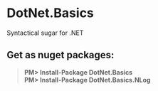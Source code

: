 [comment]: https://jbt.github.io/markdown-editor/
# DotNet.Basics
Syntactical sugar for .NET
## Get as nuget packages:
> **PM> Install-Package DotNet.Basics**<br />
> **PM> Install-Package DotNet.Basics.NLog**